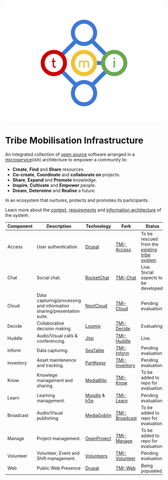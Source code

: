 ![TMI Logo](./docs/svg/tmi.svg)


# Tribe Mobilisation Infrastructure

An integrated collection of [open source]() software arranged in a 
[microservice](https://microservices.io)(ish) architecture to empower a
community to:

* **Create**, **Find** and **Share** resources.
* **Co-create**, **Coordinate** and **collaborate on** projects.
* **Share**, **Expand** and **Promote** knowledge.
* **Inspire**, **Cultivate** and **Empower** people.
* **Dream**, **Determine** and **Realise** a future.

In an ecosystem that nurtures, protects and promotes its participants.

Learn more about the [context](./docs/context.md), [requirements](./docs/requirements.md) and [information architecture](./docs/architecture.md) of the system.

| Component |Description | Technology | Fork | Status |
| -- | -- | -- | -- | -- |
| Access    | User authentication.                                                  | [Drupal](https://drupal.org)                              | [TMI-Access](https://github.org/AfrikaBurn/TMI-Access)        | To be rescued from the [existing tribe system](https://github.com/afrikaburn/tribe).
| Chat      | Social chat.                                                          | [RocketChat](https://rocket.chat)                         | [TMI-Chat](https://github.org/AfrikaBurn/TMI-Chat)            | Live. Social aspects to be developed. |
| Cloud     | Data capturing/processing and information sharing/presentation suite. | [NextCloud](https://nextcloud.)                           | [TMI-Cloud](https://github.org/AfrikaBurn/TMI-Cloud)          | Pending evaluation. |
| Decide    | Collaborative decision making.                                        | [Loomio](https://loomio.org)                              | [TMI-Decide](https://github.org/AfrikaBurn/TMI-Decide)        | Evaluating. |
| Huddle    | Audio/Visual calls & conferencing.                                    | [Jitsi](https://jitsi.org)                                | [TMI-Huddle](https://github.org/AfrikaBurn/TMI-Huddle)        | Live. |
| Inform    | Data capturing.                                                       | [SeaTable](https://seatable.org)                          | [TMI-Inform](https://github.org/AfrikaBurn/TMI-Inform)        | Pending evaluation. |
| Inventory | Asset maintenence and tracking.                                       | [PartKeepr](https://partkeepr.org)                        | [TMI-Inventory](https://github.org/AfrikaBurn/TMI-Inventory)  | Pending evaluation. |
| Know      | Knowlege management and sharing.                                      | [MediaWiki](https://www.mediawiki.org/wiki/MediaWiki)     | [TMI-Know](https://github.org/AfrikaBurn/TMI-Know)            | To be added to repo for evaluation. |
| Learn     | Learning management.                                                  | [Moodle](https://moodle.org) & [h5p](https://h5p.org)     | [TMI-Learn](https://github.org/AfrikaBurn/TMI-Learn)          | Pending evaluation. |
| Broadcast | Audio/Visual publishing.                                              | [MediaGoblin](http://mediagoblin.org)                     | [TMI-Broadcast](https://github.org/AfrikaBurn/TMI-Broadcast)  | To be added to repo for evaluation. |
| Manage    | Project management.                                                   | [OpenProject](http://openproject.org)                     | [TMI-Manage](https://github.org/AfrikaBurn/TMI-Manage)        | To be added to repo for evaluation. |
| Volunteer | Volunteer, Event and Shift management.                                | [Volunteers](https://github.com/playasoft/volunteers)     | [TMI-Volunteer](https://github.org/AfrikaBurn/TMI-Volunteer)  | Pending evaluation. |
| Web       | Public Web Presence                                                   | [Drupal](https://drupal.org)                              | [TMI-Web](https://github.org/AfrikaBurn/TMI-Web)              | Being populated. |
